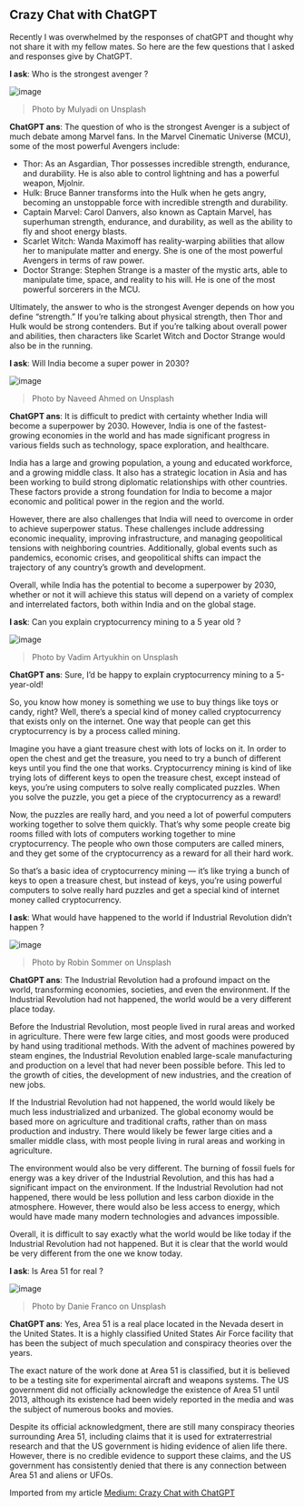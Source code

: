 ## Crazy Chat with ChatGPT
Recently I was overwhelmed by the responses of chatGPT and thought why not share it with my fellow mates. So here are the few questions that I asked and responses give by ChatGPT.

**I ask**: Who is the strongest avenger ?


![image](https://user-images.githubusercontent.com/7569031/227776657-379e09ee-b5f4-4a5f-85b5-2238722d1d87.png)
> Photo by Mulyadi on Unsplash

**ChatGPT ans**: The question of who is the strongest Avenger is a subject of much debate among Marvel fans. In the Marvel Cinematic Universe (MCU), some of the most powerful Avengers include:

* Thor: As an Asgardian, Thor possesses incredible strength, endurance, and durability. He is also able to control lightning and has a powerful weapon, Mjolnir.
* Hulk: Bruce Banner transforms into the Hulk when he gets angry, becoming an unstoppable force with incredible strength and durability.
* Captain Marvel: Carol Danvers, also known as Captain Marvel, has superhuman strength, endurance, and durability, as well as the ability to fly and shoot energy blasts.
* Scarlet Witch: Wanda Maximoff has reality-warping abilities that allow her to manipulate matter and energy. She is one of the most powerful Avengers in terms of raw power.
* Doctor Strange: Stephen Strange is a master of the mystic arts, able to manipulate time, space, and reality to his will. He is one of the most powerful sorcerers in the MCU.

Ultimately, the answer to who is the strongest Avenger depends on how you define “strength.” If you’re talking about physical strength, then Thor and Hulk would be strong contenders. But if you’re talking about overall power and abilities, then characters like Scarlet Witch and Doctor Strange would also be in the running.

**I ask**: Will India become a super power in 2030?

![image](https://user-images.githubusercontent.com/7569031/227776720-3788fac0-db4b-4072-bc7a-2603c34a3d0d.png)
> Photo by Naveed Ahmed on Unsplash

**ChatGPT ans**: It is difficult to predict with certainty whether India will become a superpower by 2030. However, India is one of the fastest-growing economies in the world and has made significant progress in various fields such as technology, space exploration, and healthcare.

India has a large and growing population, a young and educated workforce, and a growing middle class. It also has a strategic location in Asia and has been working to build strong diplomatic relationships with other countries. These factors provide a strong foundation for India to become a major economic and political power in the region and the world.

However, there are also challenges that India will need to overcome in order to achieve superpower status. These challenges include addressing economic inequality, improving infrastructure, and managing geopolitical tensions with neighboring countries. Additionally, global events such as pandemics, economic crises, and geopolitical shifts can impact the trajectory of any country’s growth and development.

Overall, while India has the potential to become a superpower by 2030, whether or not it will achieve this status will depend on a variety of complex and interrelated factors, both within India and on the global stage.

**I ask**: Can you explain cryptocurrency mining to a 5 year old ?

![image](https://user-images.githubusercontent.com/7569031/227776757-704bbff1-f514-469b-b7ac-73b2faacb326.png)
> Photo by Vadim Artyukhin on Unsplash

**ChatGPT ans**: Sure, I’d be happy to explain cryptocurrency mining to a 5-year-old!

So, you know how money is something we use to buy things like toys or candy, right? Well, there’s a special kind of money called cryptocurrency that exists only on the internet. One way that people can get this cryptocurrency is by a process called mining.

Imagine you have a giant treasure chest with lots of locks on it. In order to open the chest and get the treasure, you need to try a bunch of different keys until you find the one that works. Cryptocurrency mining is kind of like trying lots of different keys to open the treasure chest, except instead of keys, you’re using computers to solve really complicated puzzles. When you solve the puzzle, you get a piece of the cryptocurrency as a reward!

Now, the puzzles are really hard, and you need a lot of powerful computers working together to solve them quickly. That’s why some people create big rooms filled with lots of computers working together to mine cryptocurrency. The people who own those computers are called miners, and they get some of the cryptocurrency as a reward for all their hard work.

So that’s a basic idea of cryptocurrency mining — it’s like trying a bunch of keys to open a treasure chest, but instead of keys, you’re using powerful computers to solve really hard puzzles and get a special kind of internet money called cryptocurrency.

**I ask**: What would have happened to the world if Industrial Revolution didn’t happen ?

![image](https://user-images.githubusercontent.com/7569031/227776793-d3e0d76d-c520-40e2-bbea-b44b4fe9dd1e.png)
> Photo by Robin Sommer on Unsplash

**ChatGPT ans**: The Industrial Revolution had a profound impact on the world, transforming economies, societies, and even the environment. If the Industrial Revolution had not happened, the world would be a very different place today.

Before the Industrial Revolution, most people lived in rural areas and worked in agriculture. There were few large cities, and most goods were produced by hand using traditional methods. With the advent of machines powered by steam engines, the Industrial Revolution enabled large-scale manufacturing and production on a level that had never been possible before. This led to the growth of cities, the development of new industries, and the creation of new jobs.

If the Industrial Revolution had not happened, the world would likely be much less industrialized and urbanized. The global economy would be based more on agriculture and traditional crafts, rather than on mass production and industry. There would likely be fewer large cities and a smaller middle class, with most people living in rural areas and working in agriculture.

The environment would also be very different. The burning of fossil fuels for energy was a key driver of the Industrial Revolution, and this has had a significant impact on the environment. If the Industrial Revolution had not happened, there would be less pollution and less carbon dioxide in the atmosphere. However, there would also be less access to energy, which would have made many modern technologies and advances impossible.

Overall, it is difficult to say exactly what the world would be like today if the Industrial Revolution had not happened. But it is clear that the world would be very different from the one we know today.

**I ask**: Is Area 51 for real ?

![image](https://user-images.githubusercontent.com/7569031/227776784-870479d6-eb2d-4595-af90-6f16145bae7c.png)
> Photo by Danie Franco on Unsplash

**ChatGPT ans**: Yes, Area 51 is a real place located in the Nevada desert in the United States. It is a highly classified United States Air Force facility that has been the subject of much speculation and conspiracy theories over the years.

The exact nature of the work done at Area 51 is classified, but it is believed to be a testing site for experimental aircraft and weapons systems. The US government did not officially acknowledge the existence of Area 51 until 2013, although its existence had been widely reported in the media and was the subject of numerous books and movies.

Despite its official acknowledgment, there are still many conspiracy theories surrounding Area 51, including claims that it is used for extraterrestrial research and that the US government is hiding evidence of alien life there. However, there is no credible evidence to support these claims, and the US government has consistently denied that there is any connection between Area 51 and aliens or UFOs.

Imported from my article [Medium: Crazy Chat with ChatGPT](https://medium.com/@ethi/crazy-chat-with-chatgpt-26f8611fb5f8)
